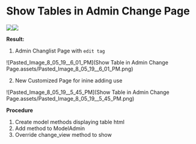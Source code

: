 # Show Tables in Admin Change Page

[![](../../../../../Mobile%20Documents/iCloud~com~coderforart~iOS~MWeb/Documents/Knowledge%20Base/Github%20Badge.assets/Django-2.1.7-45B78B.svg)](https://www.djangoproject.com/)[![](../../../../../Mobile%20Documents/iCloud~com~coderforart~iOS~MWeb/Documents/Knowledge%20Base/Github%20Badge.assets/Python-3.7-informational.svg)](https://www.python.org/)



**Result:**

1. Admin Changlist Page with `edit tag`

![Pasted_Image_8_05_19__6_01_PM](Show Table in Admin Change Page.assets/Pasted_Image_8_05_19__6_01_PM.png)



2. New Customized Page for inine adding use

![Pasted_Image_8_05_19__5_45_PM](Show Table in Admin Change Page.assets/Pasted_Image_8_05_19__5_45_PM.png)



**Procedure**

1. Create model methods displaying table html
2. Add method to ModelAdmin
3. Override change_view method to show 